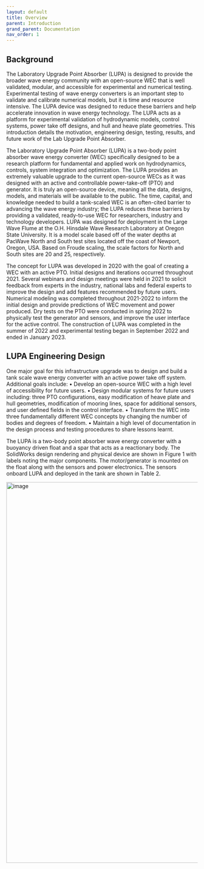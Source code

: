 ```yaml
---
layout: default
title: Overview
parent: Introduction
grand_parent: Documentation
nav_order: 1
---
```

## Background
The Laboratory Upgrade Point Absorber (LUPA) is designed to provide the broader wave energy community with an open-source WEC that is well validated, modular, and accessible for experimental and numerical testing. Experimental testing of wave energy converters is an important step to validate and calibrate numerical models, but it is time and resource intensive. The LUPA device was designed to reduce these barriers and help accelerate innovation in wave energy technology. The LUPA acts as a platform for experimental validation of hydrodynamic models, control systems, power take off designs, and hull and heave plate geometries. This introduction details the motivation, engineering design, testing, results, and future work of the Lab Upgrade Point Absorber. 

The Laboratory Upgrade Point Absorber (LUPA) is a two-body point absorber wave energy converter (WEC) specifically designed to be a research platform for fundamental and applied work on hydrodynamics, controls, system integration and optimization. The LUPA provides an extremely valuable upgrade to the current open-source WECs as it was designed with an active and controllable power-take-off (PTO) and generator. It is truly an open-source device, meaning all the data, designs, models, and materials will be available to the public. The time, capital, and knowledge needed to build a tank-scaled WEC is an often-cited barrier to advancing the wave energy industry; the LUPA reduces these barriers by providing a validated, ready-to-use WEC for researchers, industry and technology developers. LUPA was designed for deployment in the Large Wave Flume at the O.H. Hinsdale Wave Research Laboratory at Oregon State University. It is a model scale based off of the water depths at PacWave North and South test sites located off the coast of Newport, Oregon, USA. Based on Froude scaling, the scale factors for North and South sites are 20 and 25, respectively.  

The concept for LUPA was developed in 2020 with the goal of creating a WEC with an active PTO. Initial designs and iterations occurred throughout 2021. Several webinars and design meetings were held in 2021 to solicit feedback from experts in the industry, national labs and federal experts to improve the design and add features recommended by future users. Numerical modeling was completed throughout 2021-2022 to inform the initial design and provide predictions of WEC movement and power produced. Dry tests on the PTO were conducted in spring 2022 to physically test the generator and sensors, and improve the user interface for the active control. The construction of LUPA was completed in the summer of 2022 and experimental testing began in September 2022 and ended in January 2023. 

## LUPA Engineering Design
One major goal for this infrastructure upgrade was to design and build a tank scale wave energy converter with an active power take off system. Additional goals include:
•	Develop an open-source WEC with a high level of accessibility for future users.
•	Design modular systems for future users including: three PTO configurations, easy modification of heave plate and hull geometries, modification of mooring lines, space for additional sensors, and user defined fields in the control interface.
•	Transform the WEC into three fundamentally different WEC concepts by changing the number of bodies and degrees of freedom.
•	Maintain a high level of documentation in the design process and testing procedures to share lessons learnt.

The LUPA is a two-body point absorber wave energy converter with a buoyancy driven float and a spar that acts as a reactionary body. The SolidWorks design rendering and physical device are shown in Figure 1 with labels noting the major components. The motor/generator is mounted on the float along with the sensors and power electronics. The sensors onboard LUPA and deployed in the tank are shown in Table 2.

<img width="1000vw" alt="image" src="[docs/assets/Figure1.png.png](https://github.com/PMEC-OSU/LUPA/blob/d86a3f20ec1dc788aa4b8bdedfd1f1720584d81e/docs/assets/Figure1.png)">  

